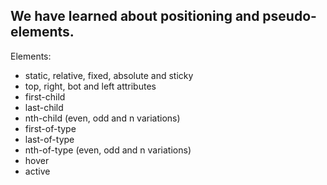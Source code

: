 ## We have learned about positioning and pseudo-elements.

Elements:
- static, relative, fixed, absolute and sticky
- top, right, bot and left attributes
- first-child
- last-child
- nth-child (even, odd and n variations)
- first-of-type
- last-of-type
- nth-of-type (even, odd and n variations)
- hover
- active

